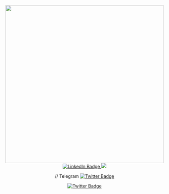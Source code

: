 <div id="header" align="center">
  <img src="https://media.giphy.com/media/2IudUHdI075HL02Pkk/giphy.gif?cid=790b7611ybsmvubyn04oaryoovhqf72itconu6rgde2y0gtg&ep=v1_gifs_search&rid=giphy.gif&ct=g" width="500"/>

  <div id="badges">
  <a href="your-linkedin-URL">
    <img src="https://img.shields.io/badge/LinkedIn-blue?style=for-the-badge&logo=linkedin&logoColor=white" alt="LinkedIn Badge"/>
  </a>

  
  <a href="your-youtube-URL">
    <img src="https://img.shields.io/badge/YouTube-red?style=for-the-badge&logo=youtube&logoColor=white"/>
  </a>

  // Telegram
  <a href="">
    <img src="https://img.shields.io/badge/Telegram-blue?style=plactic&logo=telegram&logoColor=black" alt="Twitter Badge"/>
  </a>

  <a href="your-twitter-URL">
    <img src="https://img.shields.io/badge/Twitter-blue?style=for-the-badge&logo=twitter&logoColor=white" alt="Twitter Badge"/>
  </a>
  
  </div>

  <img src="https://komarev.com/ghpvc/?username=Cheeelick&style=flat-square&color=blue" alt="" align=center/>


</div>

